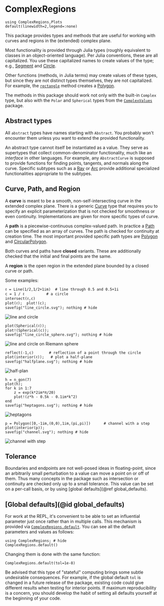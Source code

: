 # ComplexRegions

```@setup examples
using ComplexRegions,Plots
default(linewidth=2,legend=:none)
```

This package provides types and methods that are useful for working with curves and regions in the (extended) complex plane.

Most functionality is provided through Julia types (roughly equivalent to classes in an object-oriented language). Per Julia conventions, these are all capitalized. You use these capitalized names to create values of the type; e.g., [Segment](@ref) and [Circle](@ref).

Other functions (methods, in Julia terms) may create values of these types, but since they are not distinct types themselves, they are not capitalized. For example, the [`rectangle`](@ref) method creates a [Polygon](@ref).

The methods in this package should work not only with the built-in `Complex` type, but also with the `Polar` and `Spherical` types from the [`ComplexValues`](https://complexvariables.github.io/ComplexValues.jl/stable/) package.

## Abstract types

All `abstract` types have names starting with `Abstract`. You probably won't encounter them unless you want to extend the provided functionality.

An abstract type cannot itself be instantiated as a value. They serve as supertypes that collect common-denominator functionality, much like an *interface* in other languages. For example, any `AbstractCurve` is supposed to provide functions for finding points, tangents, and normals along the curve. Specific subtypes such as a [Ray](@ref) or [Arc](@ref) provide additional specialized functionalities appropriate to the subtypes.

## Curve, Path, and Region

A **curve** is meant to be a smooth, non-self-intersecting curve in the extended complex plane. There is a generic [Curve](@ref) type that requires you to specify an explicit parameterization that is not checked for smoothness or even continuity. Implementations are given for more specific types of curve.

A **path** is a piecewise-continuous complex-valued path. In practice a [Path](@ref) can be specified as an array of curves. The path is checked for continuity at creation time. The most important provided specific path types are [Polygon](@ref) and [CircularPolygon](@ref).

Both curves and paths have **closed** variants. These are additionally checked that the initial and final points are the same.

A **region** is the open region in the extended plane bounded by a closed curve or path.

Some examples:

```@repl examples
ℓ = Line(1/2,1/2+1im)  # line through 0.5 and 0.5+1i
c = 1 / ℓ          # a circle
intersect(ℓ,c)
plot(ℓ);  plot!(c);
savefig("line_circle.svg"); nothing # hide
```

![line and circle](line_circle.svg)

```@repl examples
plot(Spherical(ℓ));
plot!(Spherical(c));
savefig("line_circle_sphere.svg"); nothing # hide
```

![line and circle on Riemann sphere](line_circle_sphere.svg)

```@repl examples
reflect(-1,c)       # reflection of a point through the circle
plot(interior(ℓ));   # plot a half-plane
savefig("halfplane.svg"); nothing # hide
```

![half-plan](halfplane.svg)

```@repl examples
h = n_gon(7)
plot(h);
for k in 1:7
	z = exp(k*2im*π/20)
	plot!(z*h - 0.5k - 0.1im*k^2)
end
savefig("heptagons.svg"); nothing # hide
```

![heptagons](heptagons.svg)

```@repl examples
p = Polygon([0,-1im,(0,0),1im,(pi,pi)])      # channel with a step
plot(interior(p));
savefig("channel.svg"); nothing # hide
```

![channel with step](channel.svg)

## Tolerance

Boundaries and endpoints are not well-posed ideas in floating-point, since an arbitrarily small perturbation to a value can move a point on or off of them. Thus many concepts in the package such as intersection or continuity are checked only up to a small tolerance. This value can be set on a per-call basis, or by using [global defaults](@ref global_defaults).

## [Global defaults](@id global_defaults)

For work at the REPL, it's convenient to be able to set an influential parameter just once rather than in multiple calls. This mechanism is provided via [`ComplexRegions.default`](@ref). You can see all the default parameters and values as follows:

```@repl 1
using ComplexRegions; # hide
ComplexRegions.default()
```

Changing them is done with the same function:

```@repl 1
ComplexRegions.default(tol=1e-8)
```

Be advised that this type of "stateful" computing brings some subtle undesirable consequences. For example, if the global default `tol` is changed in a future release of the package, existing code could give different results when testing for interior points. If maximum reproducibility is a concern, you should develop the habit of setting all defaults yourself at the beginning of your code.
